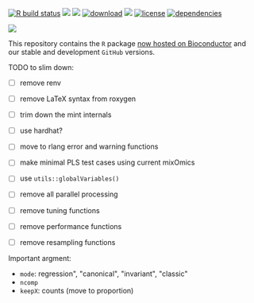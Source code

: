 
<!-- PLEASE DO NOT EDIT ./README.md BY HAND, EDIT ./inst/README.Rmd AND RENDER TO CREATE ./README.md -->

[![R build
status](https://github.com/mixOmicsteam/mixOmics/workflows/R-CMD-check/badge.svg)](https://github.com/mixOmicsteam/mixOmics/actions)
[![](https://img.shields.io/badge/bioc%20release-6.20.0-green.svg)](https://www.bioconductor.org/packages/mixOmics)
[![](https://app.codecov.io/gh/mixOmicsTeam/mixOmics/branch/master/graph/badge.svg)](https://app.codecov.io/gh/mixOmicsTeam/mixOmics)
[![download](http://www.bioconductor.org/shields/downloads/release/mixOmics.svg)](https://bioconductor.org/packages/stats/bioc/mixOmics)
[![](https://img.shields.io/github/last-commit/mixOmicsTeam/mixOmics.svg)](https://github.com/mixOmicsTeam/mixOmics/commits/master)
[![license](https://img.shields.io/badge/license-GPL%20(%3E=%202)-lightgrey.svg)](https://choosealicense.com/)
[![dependencies](http://bioconductor.org/shields/dependencies/release/mixOmics.svg)](http://bioconductor.org/packages/release/bioc/html/mixOmics.html#since)

![](http://mixomics.org/wp-content/uploads/2019/07/MixOmics-Logo-1.png)

This repository contains the `R` package [now hosted on
Bioconductor](http://bioconductor.org/packages/release/bioc/html/mixOmics.html)
and our stable and development `GitHub` versions.

TODO to slim down:

- [ ] remove renv
- [ ] remove LaTeX syntax from roxygen
- [ ] trim down the mint internals
- [ ] use hardhat?
- [ ] move to rlang error and warning functions
- [ ] make minimal PLS test cases using current mixOmics
- [ ] use `utils::globalVariables()`
- [ ] remove all parallel processing
- [ ] remove tuning functions
- [ ] remove performance functions
- [ ] remove resampling functions



Important argment: 

 - `mode`: regression", "canonical", "invariant", "classic"
 - `ncomp`
 - `keepX`: counts (move to proportion)
 




